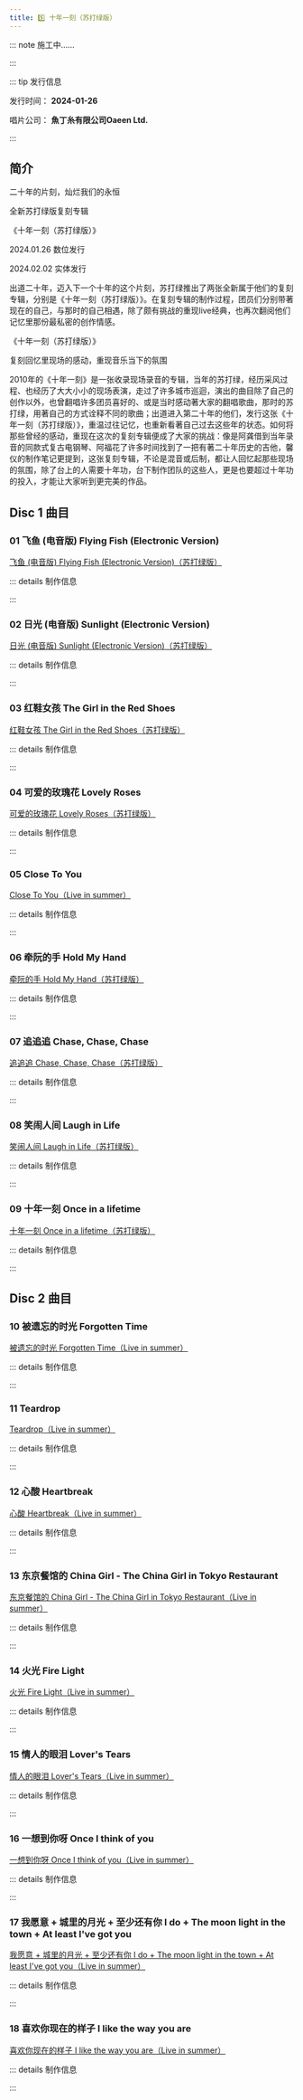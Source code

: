 ```yaml
---
title: 5️⃣ 十年一刻（苏打绿版）
---
```


::: note 施工中……

:::

::: tip 发行信息

发行时间： **2024-01-26**

唱片公司： **魚丁糸有限公司Oaeen Ltd.**

:::

## 简介

二十年的片刻，灿烂我们的永恒

全新苏打绿版复刻专辑

《十年一刻（苏打绿版）》

2024.01.26 数位发行

2024.02.02 实体发行

出道二十年，迈入下一个十年的这个片刻，苏打绿推出了两张全新属于他们的复刻专辑，分别是《十年一刻（苏打绿版）》。在复刻专辑的制作过程，团员们分别带著现在的自己，与那时的自己相遇，除了颇有挑战的重现live经典，也再次翻阅他们记忆里那份最私密的创作情感。

《十年一刻（苏打绿版）》

复刻回忆里现场的感动，重现音乐当下的氛围

2010年的《十年一刻》是一张收录现场录音的专辑，当年的苏打绿，经历采风过程、也经历了大大小小的现场表演，走过了许多城市巡迴，演出的曲目除了自己的创作以外，也曾翻唱许多团员喜好的、或是当时感动著大家的翻唱歌曲，那时的苏打绿，用著自己的方式诠释不同的歌曲；出道进入第二十年的他们，发行这张《十年一刻（苏打绿版）》，重温过往记忆，也重新看著自己过去这些年的状态。如何将那些曾经的感动，重现在这次的复刻专辑便成了大家的挑战：像是阿龚借到当年录音的同款式复古电钢琴、阿福花了许多时间找到了一把有著二十年历史的吉他，馨仪的制作笔记更提到，这张复刻专辑，不论是混音或后制，都让人回忆起那些现场的氛围，除了台上的人需要十年功，台下制作团队的这些人，更是也要超过十年功的投入，才能让大家听到更完美的作品。

## Disc 1 曲目

### 01 飞鱼 (电音版) Flying Fish (Electronic Version)

[飞鱼 (电音版) Flying Fish (Electronic Version)（苏打绿版）](https://weibo.com/1717748707/NEFO9Cz3i) <br/>

::: details 制作信息



:::

### 02 日光 (电音版) Sunlight (Electronic Version)

[日光 (电音版) Sunlight (Electronic Version)（苏打绿版）](https://weibo.com/1717748707/NEFOXmNNG) <br/>

::: details 制作信息


:::

### 03 红鞋女孩 The Girl in the Red Shoes

[红鞋女孩 The Girl in the Red Shoes（苏打绿版）](https://weibo.com/1717748707/NEFPLBNWU) <br/>

::: details 制作信息



:::

### 04 可爱的玫瑰花 Lovely Roses

[可爱的玫瑰花 Lovely Roses（苏打绿版）](https://weibo.com/1717748707/NEFQAhsas) <br/>

::: details 制作信息



:::

### 05 Close To You

[Close To You（Live in summer）](https://weibo.com/1717748707/NEFRoyG9i) <br/>

::: details 制作信息



:::

### 06 牵阮的手 Hold My Hand

[牵阮的手 Hold My Hand（苏打绿版）](https://weibo.com/1717748707/NEFScAuUN) <br/>

::: details 制作信息



:::

### 07 追追追 Chase, Chase, Chase

[追追追 Chase, Chase, Chase（苏打绿版）](https://weibo.com/1717748707/NEFT1jrSw) <br/>

::: details 制作信息



:::

### 08 笑闹人间 Laugh in Life

[笑闹人间 Laugh in Life（苏打绿版）](https://weibo.com/1717748707/NEFTPsXSm) <br/>

::: details 制作信息



:::

### 09 十年一刻 Once in a lifetime

[十年一刻 Once in a lifetime（苏打绿版）](https://weibo.com/1717748707/Nxd57eALv) <br/>

::: details 制作信息



:::

## Disc 2 曲目

### 10 被遗忘的时光 Forgotten Time

[被遗忘的时光 Forgotten Time（Live in summer）](https://weibo.com/1717748707/NEFUE37Eu) <br/>

::: details 制作信息



:::

### 11 Teardrop

[Teardrop（Live in summer）](https://weibo.com/1717748707/NEFVsi8ep) <br/>

::: details 制作信息



:::

### 12 心酸 Heartbreak

[心酸 Heartbreak（Live in summer）](https://weibo.com/1717748707/NEFWgw3im) <br/>

::: details 制作信息



:::

### 13 东京餐馆的 China Girl - The China Girl in Tokyo Restaurant

[东京餐馆的 China Girl - The China Girl in Tokyo Restaurant（Live in summer）](https://weibo.com/1717748707/NEFX52U2i) <br/>

::: details 制作信息



:::

### 14 火光 Fire Light

[火光 Fire Light（Live in summer）](https://weibo.com/1717748707/NEFXT81Ec) <br/>

::: details 制作信息



:::

### 15 情人的眼泪 Lover's Tears

[情人的眼泪 Lover's Tears（Live in summer）](https://weibo.com/1717748707/NEFYHlWoj) <br/>

::: details 制作信息



:::

### 16 一想到你呀 Once I think of you

[一想到你呀 Once I think of you（Live in summer）](https://weibo.com/1717748707/NEFZw1ALJ) <br/>

::: details 制作信息



:::

### 17 我愿意 + 城里的月光 + 至少还有你 I do + The moon light in the town + At least I've got you

[我愿意 + 城里的月光 + 至少还有你 I do + The moon light in the town + At least I've got you（Live in summer）](https://weibo.com/1717748707/NEG0kjUKP) <br/>

::: details 制作信息



:::

### 18 喜欢你现在的样子 I like the way you are

[喜欢你现在的样子 I like the way you are（Live in summer）](https://weibo.com/1717748707/NEG18xPc8) <br/>

::: details 制作信息



:::




